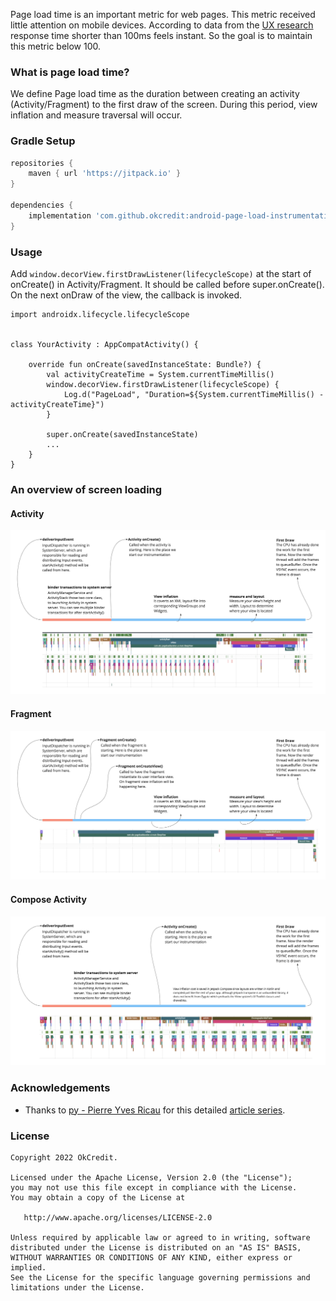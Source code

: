 Page load time is an important metric for web pages. This metric received little attention on mobile devices. According to data from the [UX research](https://web.dev/rail/#50-ms-or-100-ms) response time shorter than 100ms feels instant. So the goal is to maintain this metric below 100.

### What is page load time?
We define Page load time as the duration between creating an activity (Activity/Fragment) to the first draw of the screen. During this period, view inflation and measure traversal will occur.

### Gradle Setup

```gradle
repositories {
    maven { url 'https://jitpack.io' }
}

dependencies {
    implementation 'com.github.okcredit:android-page-load-instrumentation:alpha-1.0'
}
```

### Usage
Add `window.decorView.firstDrawListener(lifecycleScope)` at the start of onCreate() in Activity/Fragment. It should be called before super.onCreate(). On the next onDraw of the view, the callback is invoked.

```
import androidx.lifecycle.lifecycleScope


class YourActivity : AppCompatActivity() {

    override fun onCreate(savedInstanceState: Bundle?) {
        val activityCreateTime = System.currentTimeMillis()
        window.decorView.firstDrawListener(lifecycleScope) {
            Log.d("PageLoad", "Duration=${System.currentTimeMillis() - activityCreateTime}")
        }

        super.onCreate(savedInstanceState)
        ...
    }
}
```


### An overview of screen loading

#### Activity
![Activity Launch](images/activity_launch.jpg)


#### Fragment
![Fragment Launch](images/fragment_launch.jpg)


#### Compose Activity
![Compose Activity Launch](images/compose_launch.jpg)



### Acknowledgements

- Thanks to [py - Pierre Yves Ricau](https://github.com/pyricau) for this detailed [article series](https://dev.to/pyricau/android-vitals-what-time-is-it-2oih).

### License

    Copyright 2022 OkCredit.

    Licensed under the Apache License, Version 2.0 (the "License");
    you may not use this file except in compliance with the License.
    You may obtain a copy of the License at

       http://www.apache.org/licenses/LICENSE-2.0

    Unless required by applicable law or agreed to in writing, software
    distributed under the License is distributed on an "AS IS" BASIS,
    WITHOUT WARRANTIES OR CONDITIONS OF ANY KIND, either express or implied.
    See the License for the specific language governing permissions and
    limitations under the License.
